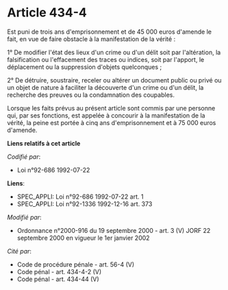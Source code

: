 # Article 434-4

Est puni de trois ans d'emprisonnement et de 45 000 euros d'amende le fait, en vue de faire obstacle à la manifestation de la
vérité :

1° De modifier l'état des lieux d'un crime ou d'un délit soit par l'altération, la falsification ou l'effacement des traces
ou indices, soit par l'apport, le déplacement ou la suppression d'objets quelconques ;

2° De détruire, soustraire, receler ou altérer un document public ou privé ou un objet de nature à faciliter la découverte
d'un crime ou d'un délit, la recherche des preuves ou la condamnation des coupables.

Lorsque les faits prévus au présent article sont commis par une personne qui, par ses fonctions, est appelée à concourir à la
manifestation de la vérité, la peine est portée à cinq ans d'emprisonnement et à 75 000 euros d'amende.

**Liens relatifs à cet article**

_Codifié par_:

  - Loi n°92-686 1992-07-22

**Liens**:

  - SPEC_APPLI: Loi n°92-686 1992-07-22 art. 1
  - SPEC_APPLI: Loi n°92-1336 1992-12-16 art. 373

_Modifié par_:

  - Ordonnance n°2000-916 du 19 septembre 2000 - art. 3 (V) JORF 22 septembre 2000 en vigueur le 1er janvier 2002

_Cité par_:

  - Code de procédure pénale - art. 56-4 (V)
  - Code pénal - art. 434-4-2 (V)
  - Code pénal - art. 434-44 (V)
